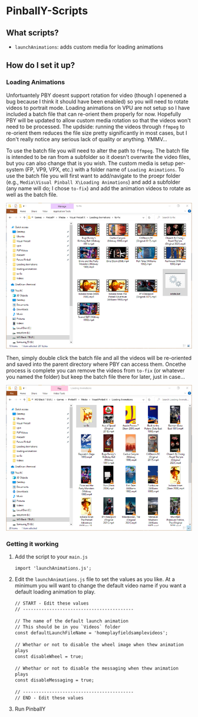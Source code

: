 # PinballY-Scripts

## What scripts?

- `launchAnimations`: adds custom media for loading animations

## How do I set it up?

### Loading Animations

Unfortuantely PBY doesnt support rotation for video (though I openened a bug because I think it should have been enabled) so you will need to rotate videos to portrait mode. Loading animations on VPU are not setup so I have included a batch file that can re-orient them properly for now. Hopefully PBY will be updated to allow custom media rotation so that the videos won't need to be processed. The updside: running the videos through `ffmpeg` to re-orient them reduces the file size pretty significantly in most cases, but I don't really notice any serious lack of quality or anything. YMMV...

To use the batch file you will need to alter the path to `ffmpeg`. The batch file is intended to be ran from a subfolder so it doesn't overwrite the video files, but you can also change that is you wish. The custom media is setup per-system (FP, VP9, VPX, etc.) with a folder name of `Loading Animations`. To use the batch file you will first want to add/navigate to the proepr folder (e.g., `Media\Visual Pinball X\Loading Animations`) and add a subfolder (any name will do; I chose `to-fix`) and add the animation videos to rotate as well as the batch file.

![to-fix](./images/to-fix.png)

Then, simply double click the batch file and all the videos will be re-oriented and saved into the parent directory where PBY can access them. Oncethe process is complete you can remove the videos from `to-fix` (or whatever you named the folder) but keep the batch file there for later, just in case...


![loading-animations](./images/loading-animations.png)

### Getting it working

1. Add the script to your `main.js`
    ```
    import 'launchAnimations.js';
    ```
2. Edit the `launchAnimations.js` file to set the values as you like. At a minimum you will want to change the default video name if you want a default loading animation to play.
    ```
    // START - Edit these values
    // ------------------------------------------

    // The name of the default launch animation
    // This should be in you `Videos` folder
    const defaultLaunchFileName = 'homeplayfieldsamplevideos';

    // Whethar or not to disable the wheel image when thew animation plays
    const disableWheel = true;

    // Whethar or not to disable the messaging when thew animation plays
    const disableMessaging = true;

    // ------------------------------------------
    // END - Edit these values
    ```
3. Run PinballY
